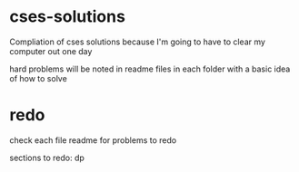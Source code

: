 # cses-solutions

Compliation of cses solutions because I'm going to have to clear my computer out one day

hard problems will be noted in readme files in each folder with a basic idea of how to solve

# redo

check each file readme for problems to redo

sections to redo: dp

